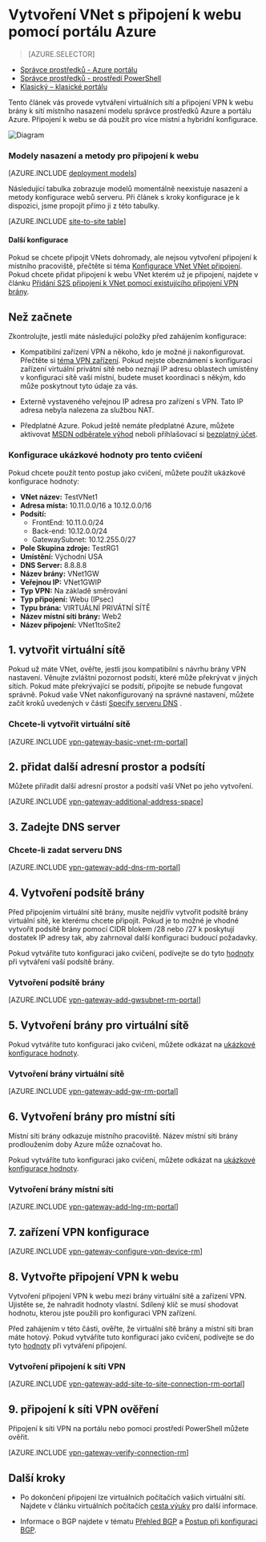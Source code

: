 <properties
   pageTitle="Vytvořit virtuální sítě s připojení VPN k webu pomocí Správce prostředků Azure a portálu Azure | Microsoft Azure"
   description="Jak vytvořit VNet pomocí Správce prostředků nasazení modelu a připojte ji k vaší místní místní síti pomocí připojení S2S VPN brány."
   services="vpn-gateway"
   documentationCenter="na"
   authors="cherylmc"
   manager="carmonm"
   editor=""
   tags="azure-resource-manager"/>

<tags
   ms.service="vpn-gateway"
   ms.devlang="na"
   ms.topic="hero-article"
   ms.tgt_pltfrm="na"
   ms.workload="infrastructure-services"
   ms.date="10/14/2016"
   ms.author="cherylmc"/>

# <a name="create-a-vnet-with-a-site-to-site-connection-using-the-azure-portal"></a>Vytvoření VNet s připojení k webu pomocí portálu Azure

> [AZURE.SELECTOR]
- [Správce prostředků - Azure portálu](vpn-gateway-howto-site-to-site-resource-manager-portal.md)
- [Správce prostředků - prostředí PowerShell](vpn-gateway-create-site-to-site-rm-powershell.md)
- [Klasický – klasické portálu](vpn-gateway-site-to-site-create.md)


Tento článek vás provede vytváření virtuálních sítí a připojení VPN k webu brány k sítí místního nasazení modelu správce prostředků Azure a portálu Azure. Připojení k webu se dá použít pro více místní a hybridní konfigurace.

![Diagram](./media/vpn-gateway-howto-site-to-site-resource-manager-portal/s2srmportal.png)


### <a name="deployment-models-and-methods-for-site-to-site-connections"></a>Modely nasazení a metody pro připojení k webu

[AZURE.INCLUDE [deployment models](../../includes/vpn-gateway-deployment-models-include.md)] 

Následující tabulka zobrazuje modelů momentálně neexistuje nasazení a metody konfigurace webů serveru. Při článek s kroky konfigurace je k dispozici, jsme propojit přímo ji z této tabulky.

[AZURE.INCLUDE [site-to-site table](../../includes/vpn-gateway-table-site-to-site-include.md)]

#### <a name="additional-configurations"></a>Další konfigurace 

Pokud se chcete připojit VNets dohromady, ale nejsou vytvoření připojení k místního pracoviště, přečtěte si téma [Konfigurace VNet VNet připojení](vpn-gateway-vnet-vnet-rm-ps.md). Pokud chcete přidat připojení k webu VNet kterém už je připojení, najdete v článku [Přidání S2S připojení k VNet pomocí existujícího připojení VPN brány](vpn-gateway-howto-multi-site-to-site-resource-manager-portal.md).

## <a name="before-you-begin"></a>Než začnete

Zkontrolujte, jestli máte následující položky před zahájením konfigurace:

- Kompatibilní zařízení VPN a někoho, kdo je možné ji nakonfigurovat. Přečtěte si [téma VPN zařízení](vpn-gateway-about-vpn-devices.md). Pokud nejste obeznámení s konfigurací zařízení virtuální privátní sítě nebo neznají IP adresu oblastech umístěny v konfiguraci sítě vaší místní, budete muset koordinaci s někým, kdo může poskytnout tyto údaje za vás.

- Externě vystaveného veřejnou IP adresa pro zařízení s VPN. Tato IP adresa nebyla nalezena za službou NAT.
    
- Předplatné Azure. Pokud ještě nemáte předplatné Azure, můžete aktivovat [MSDN odběratele výhod](http://azure.microsoft.com/pricing/member-offers/msdn-benefits-details/) neboli přihlašovací si [bezplatný účet](http://azure.microsoft.com/pricing/free-trial/).

### <a name="values"></a>Konfigurace ukázkové hodnoty pro tento cvičení


Pokud chcete použít tento postup jako cvičení, můžete použít ukázkové konfigurace hodnoty:

- **VNet název:** TestVNet1
- **Adresa místa:** 10.11.0.0/16 a 10.12.0.0/16
- **Podsítí:**
    - FrontEnd: 10.11.0.0/24
    - Back-end: 10.12.0.0/24
    - GatewaySubnet: 10.12.255.0/27
- **Pole Skupina zdroje:** TestRG1
- **Umístění:** Východní USA
- **DNS Server:** 8.8.8.8
- **Název brány:** VNet1GW
- **Veřejnou IP:** VNet1GWIP
- **Typ VPN:** Na základě směrování
- **Typ připojení:** Webu (IPsec)
- **Typu brána:** VIRTUÁLNÍ PRIVÁTNÍ SÍTĚ
- **Název místní síti brány:** Web2
- **Název připojení:** VNet1toSite2


## <a name="CreatVNet"></a>1. vytvořit virtuální sítě 

Pokud už máte VNet, ověřte, jestli jsou kompatibilní s návrhu brány VPN nastavení. Věnujte zvláštní pozornost podsítí, které může překrývat v jiných sítích. Pokud máte překrývající se podsítí, připojíte se nebude fungovat správně. Pokud vaše VNet nakonfigurovaný na správné nastavení, můžete začít kroků uvedených v části [Specify serveru DNS](#dns) .

### <a name="to-create-a-virtual-network"></a>Chcete-li vytvořit virtuální sítě

[AZURE.INCLUDE [vpn-gateway-basic-vnet-rm-portal](../../includes/vpn-gateway-basic-vnet-rm-portal-include.md)]  

## <a name="subnets"></a>2. přidat další adresní prostor a podsítí

Můžete přiřadit další adresní prostor a podsítí vaší VNet po jeho vytvoření.

[AZURE.INCLUDE [vpn-gateway-additional-address-space](../../includes/vpn-gateway-additional-address-space-include.md)] 

## <a name="dns"></a>3. Zadejte DNS server

### <a name="to-specify-a-dns-server"></a>Chcete-li zadat serveru DNS

[AZURE.INCLUDE [vpn-gateway-add-dns-rm-portal](../../includes/vpn-gateway-add-dns-rm-portal-include.md)]

## <a name="gatewaysubnet"></a>4. Vytvoření podsítě brány

Před připojením virtuální sítě brány, musíte nejdřív vytvořit podsítě brány virtuální sítě, ke kterému chcete připojit. Pokud je to možné je vhodné vytvořit podsítě brány pomocí CIDR blokem /28 nebo /27 k poskytují dostatek IP adresy tak, aby zahrnoval další konfiguraci budoucí požadavky.

Pokud vytváříte tuto konfiguraci jako cvičení, podívejte se do tyto [hodnoty](#values) při vytváření vaší podsítě brány.

### <a name="to-create-a-gateway-subnet"></a>Vytvoření podsítě brány


[AZURE.INCLUDE [vpn-gateway-add-gwsubnet-rm-portal](../../includes/vpn-gateway-add-gwsubnet-rm-portal-include.md)]

## <a name="VNetGateway"></a>5. Vytvoření brány pro virtuální sítě

Pokud vytváříte tuto konfiguraci jako cvičení, můžete odkázat na [ukázkové konfigurace hodnoty](#values).

### <a name="to-create-a-virtual-network-gateway"></a>Vytvoření brány virtuální sítě

[AZURE.INCLUDE [vpn-gateway-add-gw-rm-portal](../../includes/vpn-gateway-add-gw-rm-portal-include.md)]

## <a name="LocalNetworkGateway"></a>6. Vytvoření brány pro místní síti

Místní síti brány odkazuje místního pracoviště. Název místní síti brány prodloužením doby Azure může označovat ho. 

Pokud vytváříte tuto konfiguraci jako cvičení, můžete odkázat na [ukázkové konfigurace hodnoty](#values).

### <a name="to-create-a-local-network-gateway"></a>Vytvoření brány místní síti

[AZURE.INCLUDE [vpn-gateway-add-lng-rm-portal](../../includes/vpn-gateway-add-lng-rm-portal-include.md)]

## <a name="VPNDevice"></a>7. zařízení VPN konfigurace

[AZURE.INCLUDE [vpn-gateway-configure-vpn-device-rm](../../includes/vpn-gateway-configure-vpn-device-rm-include.md)]

## <a name="CreateConnection"></a>8. Vytvořte připojení VPN k webu

Vytvoření připojení VPN k webu mezi brány virtuální sítě a zařízení VPN. Ujistěte se, že nahradit hodnoty vlastní. Sdílený klíč se musí shodovat hodnotu, kterou jste použili pro konfiguraci VPN zařízení. 

Před zahájením v této části, ověřte, že virtuální sítě brány a místní síti bran máte hotový. Pokud vytváříte tuto konfiguraci jako cvičení, podívejte se do tyto [hodnoty](#values) při vytváření připojení.

### <a name="to-create-the-vpn-connection"></a>Vytvoření připojení k síti VPN


[AZURE.INCLUDE [vpn-gateway-add-site-to-site-connection-rm-portal](../../includes/vpn-gateway-add-site-to-site-connection-rm-portal-include.md)]

## <a name="VerifyConnection"></a>9. připojení k síti VPN ověření

Připojení k síti VPN na portálu nebo pomocí prostředí PowerShell můžete ověřit.

[AZURE.INCLUDE [vpn-gateway-verify-connection-rm](../../includes/vpn-gateway-verify-connection-rm-include.md)]

## <a name="next-steps"></a>Další kroky

- Po dokončení připojení lze virtuálních počítačích vašich virtuální sítí. Najdete v článku virtuálních počítačích [cesta výuky](https://azure.microsoft.com/documentation/learning-paths/virtual-machines) pro další informace.

- Informace o BGP najdete v tématu [Přehled BGP](vpn-gateway-bgp-overview.md) a [Postup při konfiguraci BGP](vpn-gateway-bgp-resource-manager-ps.md).
